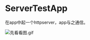 # ServerTestApp
在app中起一个httpserver，app与之通信。

![先看看图.gif](http://upload-images.jianshu.io/upload_images/1019822-f4bf8e727dc14de6.gif?imageMogr2/auto-orient/strip)
